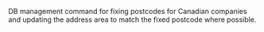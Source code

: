 DB management command for fixing postcodes for Canadian companies and updating the address area to match the fixed postcode where possible.
